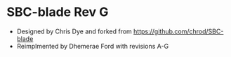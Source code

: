 # SBC-blade Rev G

* Designed by Chris Dye and forked from https://github.com/chrod/SBC-blade
* Reimplmented by Dhemerae Ford with revisions A-G
